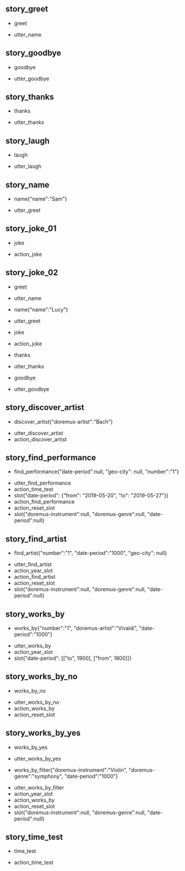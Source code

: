 ## story_greet <!--- The name of the story. It is not mandatory, but useful for debugging. --> 
* greet <!--- User input expressed as intent. In this case it represents users message 'Hello'. --> 
 - utter_name <!--- The response of the chatbot expressed as an action. In this case it represents chatbot's response 'Hello, how can I help?' --> 
 
## story_goodbye
* goodbye
 - utter_goodbye

## story_thanks
* thanks
 - utter_thanks
 
## story_laugh
* laugh
 - utter_laugh

## story_name
* name{"name":"Sam"}
 - utter_greet
 

## story_joke_01
* joke
 - action_joke
 
## story_joke_02
* greet
 - utter_name
* name{"name":"Lucy"} <!--- User response with an entity. In this case it represents user message 'My name is Lucy.' --> 
 - utter_greet
* joke
 - action_joke
* thanks
 - utter_thanks
* goodbye
 - utter_goodbye 

## story_discover_artist
* discover_artist{"doremus-artist":"Bach"}
 - utter_discover_artist
 - action_discover_artist

## story_find_performance
* find_performance{"date-period":null, "geo-city": null, "number":"1"}
 - utter_find_performance
 - action_time_test
 - slot{"date-period": {"from": "2019-05-20", "to": "2019-05-27"}}
 - action_find_performance
 - action_reset_slot
 - slot{"doremus-instrument":null, "doremus-genre":null, "date-period":null}

## story_find_artist
* find_artist{"number":"1", "date-period":"1000", "geo-city": null}
 - utter_find_artist
 - action_year_slot
 - action_find_artist
 - action_reset_slot
 - slot{"doremus-instrument":null, "doremus-genre":null, "date-period":null}

## story_works_by
* works_by{"number":"1", "doremus-artist":"Vivaldi", "date-period":"1000"}
 - utter_works_by
 - action_year_slot
 - slot{"date-period": [["to", 1900], ["from", 1800]]}

## story_works_by_no
* works_by_no
 - utter_works_by_no
 - action_works_by
 - action_reset_slot

## story_works_by_yes
* works_by_yes
 - utter_works_by_yes
* works_by_filter{"doremus-instrument":"Violin", "doremus-genre":"symphony", "date-period":"1000"}
 - utter_works_by_filter
 - action_year_slot
 - action_works_by
 - action_reset_slot
 - slot{"doremus-instrument":null, "doremus-genre":null, "date-period":null}

## story_time_test
* time_test
 - action_time_test


